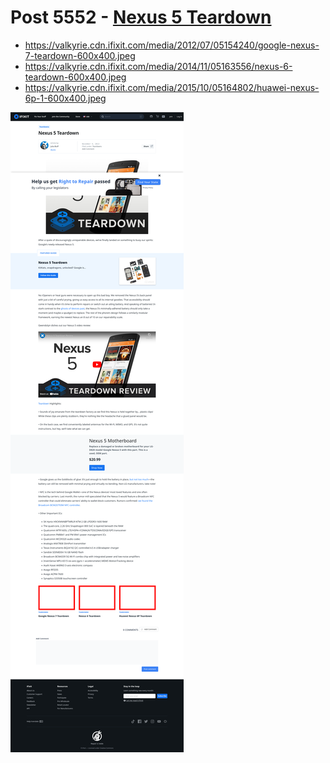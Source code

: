# Post 5552 - [Nexus 5 Teardown](https://www.ifixit.com/News/5552/nexus-5-teardown)

- https://valkyrie.cdn.ifixit.com/media/2012/07/05154240/google-nexus-7-teardown-600x400.jpeg
- https://valkyrie.cdn.ifixit.com/media/2014/11/05163556/nexus-6-teardown-600x400.jpeg
- https://valkyrie.cdn.ifixit.com/media/2015/10/05164802/huawei-nexus-6p-1-600x400.jpeg

![screencap](screenshots/6a9aa392-ac44-4072-9e79-e11caf832019.png)
